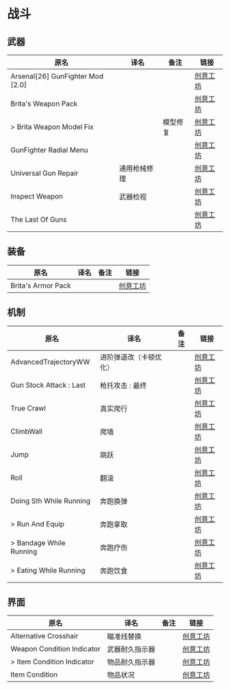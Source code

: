 # 战斗

## 武器

| 原名                             | 译名         | 备注     | 链接                                                                          |
| -------------------------------- | ------------ | -------- | ----------------------------------------------------------------------------- |
| Arsenal[26] GunFighter Mod [2.0] |              |          | [创意工坊](https://steamcommunity.com/sharedfiles/filedetails/?id=2297098490) |
| Brita's Weapon Pack              |              |          | [创意工坊](https://steamcommunity.com/sharedfiles/filedetails/?id=2200148440) |
| > Brita Weapon Model Fix         |              | 模型修复 | [创意工坊](https://steamcommunity.com/sharedfiles/filedetails/?id=2898603426) |
| GunFighter Radial Menu           |              |          | [创意工坊](https://steamcommunity.com/sharedfiles/filedetails/?id=2884558190) |
| Universal Gun Repair             | 通用枪械修理 |          | [创意工坊](https://steamcommunity.com/sharedfiles/filedetails/?id=2899457928) |
| Inspect Weapon                   | 武器检视     |          | [创意工坊](https://steamcommunity.com/sharedfiles/filedetails/?id=2948824747) |
| The Last Of Guns                 |              |          | [创意工坊](https://steamcommunity.com/sharedfiles/filedetails/?id=3007583105) |

## 装备

| 原名               | 译名 | 备注 | 链接                                                                          |
| ------------------ | ---- | ---- | ----------------------------------------------------------------------------- |
| Brita's Armor Pack |      |      | [创意工坊](https://steamcommunity.com/sharedfiles/filedetails/?id=2460154811) |

## 机制

| 原名                    | 译名                   | 备注 | 链接                                                                          |
| ----------------------- | ---------------------- | ---- | ----------------------------------------------------------------------------- |
| AdvancedTrajectoryWW    | 进阶弹道改（卡顿优化） |      | [创意工坊](https://steamcommunity.com/sharedfiles/filedetails/?id=2966290082) |
| Gun Stock Attack : Last | 枪托攻击 : 最终        |      | [创意工坊](https://steamcommunity.com/sharedfiles/filedetails/?id=3022568814) |
| True Crawl              | 真实爬行               |      | [创意工坊](https://steamcommunity.com/sharedfiles/filedetails/?id=3008448748) |
| ClimbWall               | 爬墙                   |      | [创意工坊](https://steamcommunity.com/sharedfiles/filedetails/?id=2996504752) |
| Jump                    | 跳跃                   |      | [创意工坊](https://steamcommunity.com/sharedfiles/filedetails/?id=2998815983) |
| Roll                    | 翻滚                   |      | [创意工坊](https://steamcommunity.com/sharedfiles/filedetails/?id=3000076846) |
| Doing Sth While Running | 奔跑换弹               |      | [创意工坊](https://steamcommunity.com/sharedfiles/filedetails/?id=2964473017) |
| > Run And Equip         | 奔跑拿取               |      | [创意工坊](https://steamcommunity.com/sharedfiles/filedetails/?id=3013762392) |
| > Bandage While Running | 奔跑疗伤               |      | [创意工坊](https://steamcommunity.com/sharedfiles/filedetails/?id=3022936656) |
| > Eating While Running  | 奔跑饮食               |      | [创意工坊](https://steamcommunity.com/sharedfiles/filedetails/?id=3022617787) |

## 界面

| 原名                       | 译名           | 备注 | 链接                                                                          |
| -------------------------- | -------------- | ---- | ----------------------------------------------------------------------------- |
| Alternative Crosshair      | 瞄准线替换     |      | [创意工坊](https://steamcommunity.com/sharedfiles/filedetails/?id=2814165668) |
| Weapon Condition Indicator | 武器耐久指示器 |      | [创意工坊](https://steamcommunity.com/sharedfiles/filedetails/?id=2619072426) |
| > Item Condition Indicator | 物品耐久指示器 |      | [创意工坊](https://steamcommunity.com/sharedfiles/filedetails/?id=3020524923) |
| Item Condition             | 物品状况       |      | [创意工坊](https://steamcommunity.com/sharedfiles/filedetails/?id=2852309899) |
